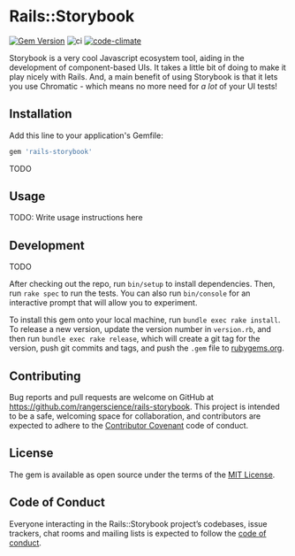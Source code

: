 # Rails::Storybook

[![Gem Version](https://badge.fury.io/rb/rails-storybook.svg)](https://badge.fury.io/rb/rails-storybook)
![ci](https://github.com/rangerscience/rails-storybook/actions/workflows/ci.yml/badge.svg)
[![code-climate](https://codeclimate.com/github/rangerscience/rails-storybook.svg)](https://codeclimate.com/github/rangerscience/rails-storybook)

Storybook is a very cool Javascript ecosystem tool, aiding in the development of component-based UIs. It takes a little bit of doing to make it play nicely with Rails. And, a main benefit of using Storybook is that it lets you use Chromatic - which means no more need for *a lot* of your UI tests!

## Installation

Add this line to your application's Gemfile:

```ruby
gem 'rails-storybook'
```

TODO

## Usage

TODO: Write usage instructions here

## Development

TODO

After checking out the repo, run `bin/setup` to install dependencies. Then, run `rake spec` to run the tests. You can also run `bin/console` for an interactive prompt that will allow you to experiment.

To install this gem onto your local machine, run `bundle exec rake install`. To release a new version, update the version number in `version.rb`, and then run `bundle exec rake release`, which will create a git tag for the version, push git commits and tags, and push the `.gem` file to [rubygems.org](https://rubygems.org).

## Contributing

Bug reports and pull requests are welcome on GitHub at https://github.com/rangerscience/rails-storybook. This project is intended to be a safe, welcoming space for collaboration, and contributors are expected to adhere to the [Contributor Covenant](http://contributor-covenant.org) code of conduct.

## License

The gem is available as open source under the terms of the [MIT License](https://opensource.org/licenses/MIT).

## Code of Conduct

Everyone interacting in the Rails::Storybook project’s codebases, issue trackers, chat rooms and mailing lists is expected to follow the [code of conduct](https://github.com/rangerscience/rails-storybook/blob/master/CODE_OF_CONDUCT.md).
